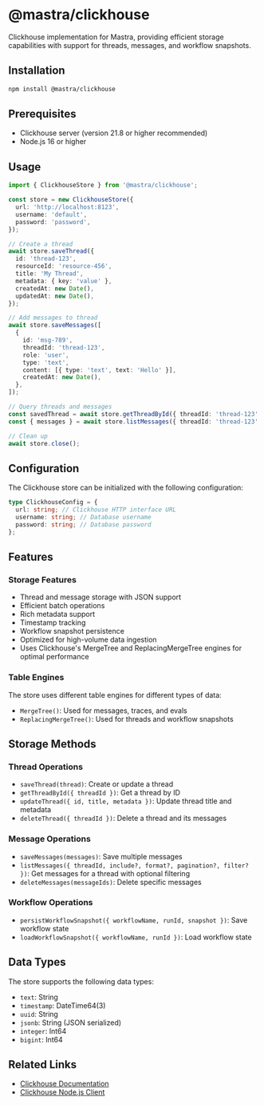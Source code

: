 # @mastra/clickhouse

Clickhouse implementation for Mastra, providing efficient storage capabilities with support for threads, messages, and workflow snapshots.

## Installation

```bash
npm install @mastra/clickhouse
```

## Prerequisites

- Clickhouse server (version 21.8 or higher recommended)
- Node.js 16 or higher

## Usage

```typescript
import { ClickhouseStore } from '@mastra/clickhouse';

const store = new ClickhouseStore({
  url: 'http://localhost:8123',
  username: 'default',
  password: 'password',
});

// Create a thread
await store.saveThread({
  id: 'thread-123',
  resourceId: 'resource-456',
  title: 'My Thread',
  metadata: { key: 'value' },
  createdAt: new Date(),
  updatedAt: new Date(),
});

// Add messages to thread
await store.saveMessages([
  {
    id: 'msg-789',
    threadId: 'thread-123',
    role: 'user',
    type: 'text',
    content: [{ type: 'text', text: 'Hello' }],
    createdAt: new Date(),
  },
]);

// Query threads and messages
const savedThread = await store.getThreadById({ threadId: 'thread-123' });
const { messages } = await store.listMessages({ threadId: 'thread-123' });

// Clean up
await store.close();
```

## Configuration

The Clickhouse store can be initialized with the following configuration:

```typescript
type ClickhouseConfig = {
  url: string; // Clickhouse HTTP interface URL
  username: string; // Database username
  password: string; // Database password
};
```

## Features

### Storage Features

- Thread and message storage with JSON support
- Efficient batch operations
- Rich metadata support
- Timestamp tracking
- Workflow snapshot persistence
- Optimized for high-volume data ingestion
- Uses Clickhouse's MergeTree and ReplacingMergeTree engines for optimal performance

### Table Engines

The store uses different table engines for different types of data:

- `MergeTree()`: Used for messages, traces, and evals
- `ReplacingMergeTree()`: Used for threads and workflow snapshots

## Storage Methods

### Thread Operations

- `saveThread(thread)`: Create or update a thread
- `getThreadById({ threadId })`: Get a thread by ID
- `updateThread({ id, title, metadata })`: Update thread title and metadata
- `deleteThread({ threadId })`: Delete a thread and its messages

### Message Operations

- `saveMessages(messages)`: Save multiple messages
- `listMessages({ threadId, include?, format?, pagination?, filter? })`: Get messages for a thread with optional filtering
- `deleteMessages(messageIds)`: Delete specific messages

### Workflow Operations

- `persistWorkflowSnapshot({ workflowName, runId, snapshot })`: Save workflow state
- `loadWorkflowSnapshot({ workflowName, runId })`: Load workflow state

## Data Types

The store supports the following data types:

- `text`: String
- `timestamp`: DateTime64(3)
- `uuid`: String
- `jsonb`: String (JSON serialized)
- `integer`: Int64
- `bigint`: Int64

## Related Links

- [Clickhouse Documentation](https://clickhouse.com/docs)
- [Clickhouse Node.js Client](https://github.com/clickhouse/clickhouse-js)
